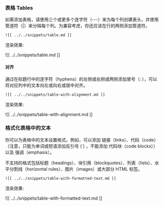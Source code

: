 ### 表格 Tables

如需添加表格，请使用三个或更多个连字符（---）来为每个列创建表头，并使用管道符（|）来分隔每个列。为兼容考虑，你还应该在行的两侧添加管道符。

```
![[ ../../snippets/table.md ]]
```

渲染效果: 

![[ ../../snippets/table.md ]]

#### 对齐

通过在标题行中的连字符（hyphens）的左侧或右侧或两侧添加冒号（`:`），可以将对应列中的文本向左或向右或居中对齐。

```
![[ ../../snippets/table-with-alignment.md ]]
```

渲染效果: 

![[ ../../snippets/table-with-alignment.md ]]

### 格式化表格中的文本

你可以为表格中的文本设置格式。例如，可以添加 链接（links）、代码（code） （注意，只能为单词或短语添加反引号 (`) ，不能添加 代码块（code blocks））以及 强调（emphasis）。

不支持的格式包括标题（headings）、块引用（blockquotes）、列表（lists）、水平分割线（horizontal rules）、图片（images）或大部分 HTML 标签。

```
![[ ../../snippets/table-with-formatted-text.md ]]
```

渲染效果: 

![[ ../../snippets/table-with-formatted-text.md ]]